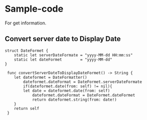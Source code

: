 # Sample-code
For get information.

## Convert server date to Display Date
	struct DateFormet {
		static let serverDateFormate = "yyyy-MM-dd HH:mm:ss"
		static let dateFormet 	     = "yyyy-MM-dd"
  	}
	
 	 func convertServerDateToDisplayDateFormet() -> String {
		let dateformet = DateFormatter()
    		dateformet.dateFormat = DateFormet.serverDateFormate
    		if(dateformet.date(from: self) != nil){
			let date = dateformet.date(from: self)
        		dateformet.dateFormat = DateFormet.dateFormet
        		return dateformet.string(from: date!)
     	}
     	return self
 	 }

